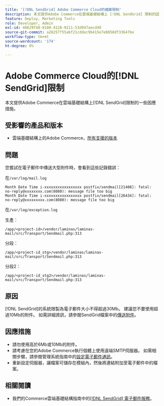 ```yaml
---
title: '[!DNL SendGrid] Adobe Commerce Cloud的檔案限制'
description: 本文提供Adobe Commerce在雲端基礎結構上 [!DNL SendGrid] 限制的因應措施。
feature: Deploy, Marketing Tools
role: Developer, Admin
exl-id: 48629f48-8100-4128-9211-53d947aecd49
source-git-commit: a28257f55abf21cddec9b415e7e8858df33647be
workflow-type: tm+mt
source-wordcount: '174'
ht-degree: 0%

---
```


# Adobe Commerce Cloud的[!DNL SendGrid]限制

本文提供Adobe Commerce在雲端基礎結構上[!DNL SendGrid]限制的一些因應措施。

## 受影響的產品和版本

* 雲端基礎結構上的Adobe Commerce，[所有支援的版本](https://magento.com/sites/default/files/magento-software-lifecycle-policy.pdf)


## 問題

您嘗試在電子郵件中傳送大型附件時，會看到這些記錄錯誤：

在`/var/log/mail.log`

```shell
Month Date Time i-xxxxxxxxxxxxxxxxx postfix/sendmail[21408]: fatal: no-reply@xxxxxxxx.com(8080): message file too big
Month Date Time i-xxxxxxxxxxxxxxxxx postfix/sendmail[26434]: fatal: no-reply@xxxxxxxxx.com(8080): message file too big
```

在`/var/log/exception.log`

生產：

`/app/<project-id>/vendor/laminas/laminas-mail/src/Transport/Sendmail.php:313`

分段：

`/app/<project-id_stg>/vendor/laminas/laminas-mail/src/Transport/Sendmail.php:313`

分段2：

`/app/<project-id_stg2>/vendor/laminas/laminas-mail/src/Transport/Sendmail.php:313`

## 原因

[!DNL SendGrid]的系統限製為電子郵件大小不得超過30Mb。 建議您不要使用超過10Mb的附件。 如需詳細資訊，請參閱SendGrid檔案中的[傳送附件](https://docs.sendgrid.com/ui/sending-email/attachments-with-digioh)。

## 因應措施

* 請勿使用高於6Mb或10Mb的附件。
* 請考慮在您的Adobe Commerce執行個體上使用遠端SMTP伺服器。 如需相關步驟，請參閱管理系統指南中的[設定電子郵件通訊](https://experienceleague.adobe.com/docs/commerce-admin/systems/communications/email-communications.html)。
* 重新設定伺服器，讓檔案可儲存在模組內，然後將連結附加至電子郵件中的檔案。

## 相關閱讀

* 我們的Commerce雲端基礎結構指南中的[[!DNL SendGrid] 電子郵件服務](https://experienceleague.adobe.com/docs/commerce-cloud-service/user-guide/project/sendgrid.html)。
